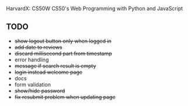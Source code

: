 HarvardX: CS50W
CS50's Web Programming with Python and JavaScript


## TODO

* ~~show logout button only when logged in~~
* ~~add date to reviews~~
* ~~discard millisecond part from timestamp~~
* error handling
* ~~message if search result is empty~~
* ~~login instead welcome page~~
* docs
* form validation
* ~~show/hide password~~
* ~~fix resubmit problem when updating page~~
